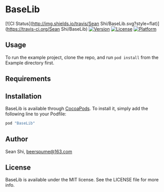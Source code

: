 # BaseLib

[![CI Status](http://img.shields.io/travis/Sean Shi/BaseLib.svg?style=flat)](https://travis-ci.org/Sean Shi/BaseLib)
[![Version](https://img.shields.io/cocoapods/v/BaseLib.svg?style=flat)](http://cocoapods.org/pods/BaseLib)
[![License](https://img.shields.io/cocoapods/l/BaseLib.svg?style=flat)](http://cocoapods.org/pods/BaseLib)
[![Platform](https://img.shields.io/cocoapods/p/BaseLib.svg?style=flat)](http://cocoapods.org/pods/BaseLib)

## Usage

To run the example project, clone the repo, and run `pod install` from the Example directory first.

## Requirements

## Installation

BaseLib is available through [CocoaPods](http://cocoapods.org). To install
it, simply add the following line to your Podfile:

```ruby
pod "BaseLib"
```

## Author

Sean Shi, beerspume@163.com

## License

BaseLib is available under the MIT license. See the LICENSE file for more info.
